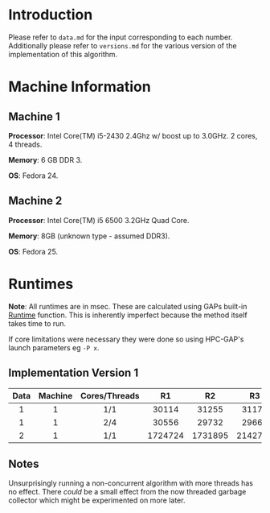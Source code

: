 # Introduction
Please refer to `data.md` for the input corresponding to each number.
Additionally please refer to `versions.md` for the various version of the implementation of this algorithm.

# Machine Information

## Machine 1
**Processor**: Intel Core(TM) i5-2430 2.4Ghz w/ boost up to 3.0GHz. 2 cores, 4 threads.

**Memory**: 6 GB DDR 3.

**OS**: Fedora 24.

## Machine 2
**Processor**: Intel Core(TM) i5 6500 3.2GHz Quad Core.

**Memory**: 8GB (unknown type - assumed DDR3).

**OS**: Fedora 25.

# Runtimes

**Note**: All runtimes are in msec. These are calculated using GAPs built-in [Runtime](https://www.gap-system.org/Manuals/doc/ref/chap7.html#X792BA9A67E64CDED) function.  This is inherently imperfect because the method itself takes time to run.

If core limitations were necessary they were done so using HPC-GAP's launch parameters eg `-P x`.

## Implementation Version 1

Data | Machine | Cores/Threads | R1 | R2 | R3 | Avg |
:---:|:-------:|:-------------:|:---:|:---:|:---:|:---:|
1    | 1       | 1/1             | 30114  | 31255  | 31170  | 30846  |
1    | 1       | 2/4             | 30556  | 29732  | 29660  | 29983 |
2    | 1       | 1/1             | 1724724 | 1731895 | 2142796 | 1866471 |


## Notes
Unsurprisingly running a non-concurrent algorithm with more threads has no effect. There *could* be a small effect from the now threaded garbage collector which might be experimented on more later.
